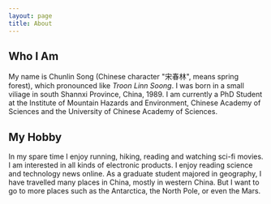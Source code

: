 ```yaml
---
layout: page
title: About
---
```



## Who I Am

My name is Chunlin Song (Chinese character "宋春林", means spring forest), which pronounced like *Troon Linn Soong*. I was born in a small viliage in south Shannxi  Province, China, 1989. I am currently a PhD Student at the Institute of Mountain Hazards and Environment, Chinese Academy of Sciences and the University of Chinese Academy of Sciences. 


## My Hobby 

In my spare time I enjoy running, hiking, reading and watching sci-fi movies. I am interested in all kinds of electronic products. I enjoy reading science and technology news online. As a graduate student majored in geography, I have travelled many places in China, mostly in western China. But I want to go to more places such as the Antarctica, the North Pole, or even the Mars.
